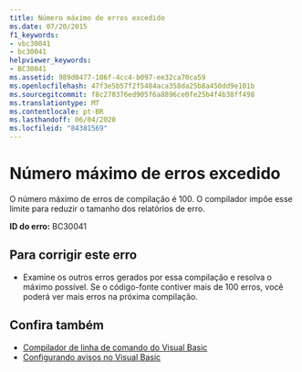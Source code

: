 ```yaml
---
title: Número máximo de erros excedido
ms.date: 07/20/2015
f1_keywords:
- vbc30041
- bc30041
helpviewer_keywords:
- BC30041
ms.assetid: 989d0477-106f-4cc4-b097-ee32ca70ca59
ms.openlocfilehash: 47f3e5b57f2f5484aca358da25b8a450dd9e101b
ms.sourcegitcommit: f8c270376ed905f6a8896ce0fe25b4f4b38ff498
ms.translationtype: MT
ms.contentlocale: pt-BR
ms.lasthandoff: 06/04/2020
ms.locfileid: "84381569"
---
```

# <a name="maximum-number-of-errors-has-been-exceeded"></a>Número máximo de erros excedido
O número máximo de erros de compilação é 100. O compilador impõe esse limite para reduzir o tamanho dos relatórios de erro.  
  
 **ID do erro:** BC30041  
  
## <a name="to-correct-this-error"></a>Para corrigir este erro  
  
- Examine os outros erros gerados por essa compilação e resolva o máximo possível. Se o código-fonte contiver mais de 100 erros, você poderá ver mais erros na próxima compilação.  
  
## <a name="see-also"></a>Confira também

- [Compilador de linha de comando do Visual Basic](../reference/command-line-compiler/index.md)
- [Configurando avisos no Visual Basic](/visualstudio/ide/configuring-warnings-in-visual-basic)
